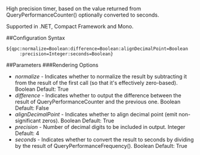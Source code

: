 High precision timer, based on the value returned from QueryPerformanceCounter() optionally converted to seconds. 

Supported in .NET, Compact Framework and Mono.

##Configuration Syntax
```
${qpc:normalize=Boolean:difference=Boolean:alignDecimalPoint=Boolean
     :precision=Integer:seconds=Boolean}
```

##Parameters
###Rendering Options
* _normalize_ - Indicates whether to normalize the result by subtracting it from the result of the first call (so that it's effectively zero-based). Boolean Default: True
* _difference_ - Indicates whether to output the difference between the result of QueryPerformanceCounter and the previous one. Boolean Default: False
* _alignDecimalPoint_ - Indicates whether to align decimal point (emit non-significant zeros). Boolean Default: True
* _precision_ - Number of decimal digits to be included in output. Integer Default: 4
* _seconds_ - Indicates whether to convert the result to seconds by dividing by the result of QueryPerformanceFrequency(). Boolean Default: True